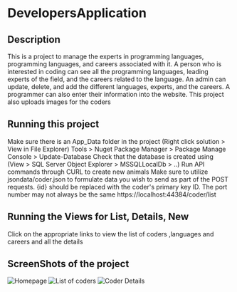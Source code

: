 # DevelopersApplication

## Description
This is a project to manage the experts in programming languages, programming languages, and careers associated with it. 
A person who is interested in coding can see all the programming languages, leading experts of the field, and the careers related to the language. 
An admin can update, delete, and add the different languages, experts, and the careers.
A programmer can also enter their information into the website.
This project also uploads images for the coders
## Running this project
Make sure there is an App_Data folder in the project (Right click solution > View in File Explorer)
Tools > Nuget Package Manager > Package Manage Console > Update-Database
Check that the database is created using (View > SQL Server Object Explorer > MSSQLLocalDb > ..)
Run API commands through CURL to create new animals
Make sure to utilize jsondata/coder.json to formulate data you wish to send as part of the POST requests. {id} should be replaced with the coder's primary key ID. The port number may not always be the same
 https://localhost:44384/coder/list

## Running the Views for List, Details, New
Click on the appropriate links to view the list of coders ,languages and careers and all the details

## ScreenShots of the project
![Homepage](/Images/homepage.png)
![List of coders](/Images/coderlist.png)
![Coder Details](/Images/coderdetails.png)
